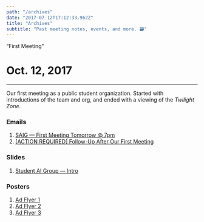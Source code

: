 ```yaml
---
path: "/archives"
date: "2017-07-12T17:12:33.962Z"
title: "Archives"
subtitle: "Past meeting notes, events, and more. 🗃"
---
```


<div class="permalinkPage__subtitle">&ldquo;First Meeting&rdquo;</div>

# Oct. 12, 2017

---

Our first meeting as a public student organization. Started with introductions of the team and org, and ended with a viewing of the _Twilight Zone_.

### Emails

1. [SAIG — First Meeting Tomorrow @ 7pm](http://stanfordai.group/12-10-17/email-1.html)
2. [[ACTION REQUIRED] Follow-Up After Our First Meeting](http://stanfordai.group/12-10-17/email-2.html)

### Slides

1. [Student AI Group — Intro](/12-10-17/student-ai-group-intro.pdf)

### Posters

1. [Ad Flyer 1](/12-10-17/flyer-1.pdf)
2. [Ad Flyer 2](/12-10-17/flyer-2.pdf)
3. [Ad Flyer 3](/12-10-17/flyer-3.pdf)